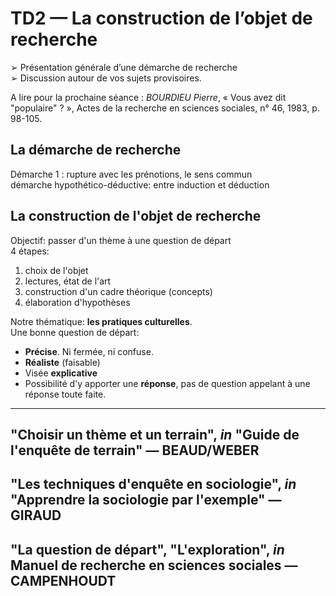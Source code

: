 # TD2 — La construction de l’objet de recherche

➢ Présentation générale d’une démarche de recherche  
➢ Discussion autour de vos sujets provisoires.

A lire pour la prochaine séance : _BOURDIEU Pierre_, « Vous avez dit "populaire" ? », Actes de la recherche en sciences sociales, n° 46, 1983, p. 98-105.

## La démarche de recherche

Démarche 1 : rupture avec les prénotions, le sens commun  
démarche hypothético-déductive: entre induction et déduction

## La construction de l'objet de recherche

Objectif: passer d'un thème à une question de départ  
4 étapes:

1. choix de l'objet
2. lectures, état de l'art
3. construction d'un cadre théorique \(concepts\)
4. élaboration d'hypothèses

Notre thématique: **les pratiques culturelles**.  
Une bonne question de départ:

* **Précise**. Ni fermée, ni confuse.
* **Réaliste** \(faisable\)
* Visée **explicative**
* Possibilité d'y apporter une **réponse**, pas de question appelant à une réponse toute faite.

---

## "Choisir un thème et un terrain", _in_ "Guide de l'enquête de terrain" — BEAUD/WEBER

## "Les techniques d'enquête en sociologie", _in_ "Apprendre la sociologie par l'exemple" — GIRAUD

## "La question de départ", "L'exploration", _in_ Manuel de recherche en sciences sociales — CAMPENHOUDT
